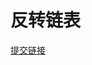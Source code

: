 # 反转链表

[提交链接](https://www.nowcoder.com/practice/75e878df47f24fdc9dc3e400ec6058ca?tpId=117&&tqId=35000&rp=1&ru=/ta/job-code-high&qru=/ta/job-code-high/question-ranking)